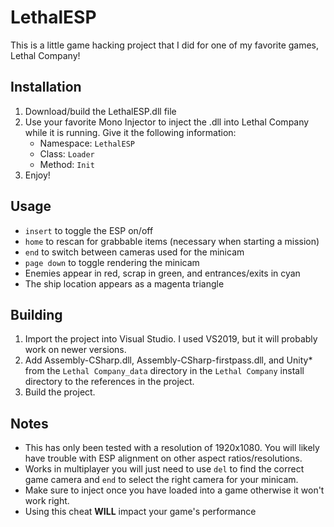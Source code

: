 # LethalESP
This is a little game hacking project that I did for one of my favorite games, Lethal Company!
## Installation
1. Download/build the LethalESP.dll file
2. Use your favorite Mono Injector to inject the .dll into Lethal Company while it is running.
   Give it the following information:
   - Namespace: `LethalESP`
   - Class: `Loader`
   - Method: `Init`
5. Enjoy!
## Usage
- `insert` to toggle the ESP on/off
- `home` to rescan for grabbable items (necessary when starting a mission)
- `end` to switch between cameras used for the minicam
- `page down` to toggle rendering the minicam
- Enemies appear in red, scrap in green, and entrances/exits in cyan
- The ship location appears as a magenta triangle
## Building
1. Import the project into Visual Studio. I used VS2019, but it will probably work on newer versions.
2. Add Assembly-CSharp.dll, Assembly-CSharp-firstpass.dll, and Unity* from the `Lethal Company_data` directory in the `Lethal Company` install directory to the references in the project.
3. Build the project.
## Notes
- This has only been tested with a resolution of 1920x1080. You will likely have trouble with ESP alignment on other aspect ratios/resolutions.
- Works in multiplayer you will just need to use `del` to find the correct game camera and `end` to select the right camera for your minicam.
- Make sure to inject once you have loaded into a game otherwise it won't work right.
- Using this cheat **WILL** impact your game's performance
